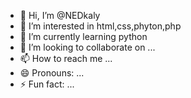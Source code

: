 - 👋 Hi, I’m @NEDkaly
- 👀 I’m interested in html,css,phyton,php
- 🌱 I’m currently learning python
- 💞️ I’m looking to collaborate on ...
- 📫 How to reach me ...
- 😄 Pronouns: ...
- ⚡ Fun fact: ...

<!---
NEDkaly/NEDkaly is a ✨ special ✨ repository because its `README.md` (this file) appears on your GitHub profile.
You can click the Preview link to take a look at your changes.
--->

